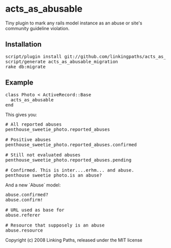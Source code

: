 acts\_as\_abusable
==================

Tiny plugin to mark any rails model instance as an abuse or site's community guideline violation.

Installation
------------

<pre>
script/plugin install git://github.com/linkingpaths/acts_as_abusable.git
script/generate acts_as_abusable_migration
rake db:migrate
</pre>


Example
-------

<pre>
class Photo < ActiveRecord::Base
  acts_as_abusable
end
</pre>

This gives you:

<pre>
# All reported abuses
penthouse_sweetie_photo.reported_abuses

# Positive abuses
penthouse_sweetie_photo.reported_abuses.confirmed

# Still not evaluated abuses
penthouse_sweetie_photo.reported_abuses.pending

# Confirmed. This is inter....erhm... and abuse.
penthouse_sweetie_photo.is_an_abuse?
</pre>

And a new ´Abuse´ model:

<pre>
abuse.confirmed?
abuse.confirm!

# URL used as base for 
abuse.referer

# Resource that supposely is an abuse
abuse.resource
</pre>

Copyright (c) 2008 Linking Paths, released under the MIT license
